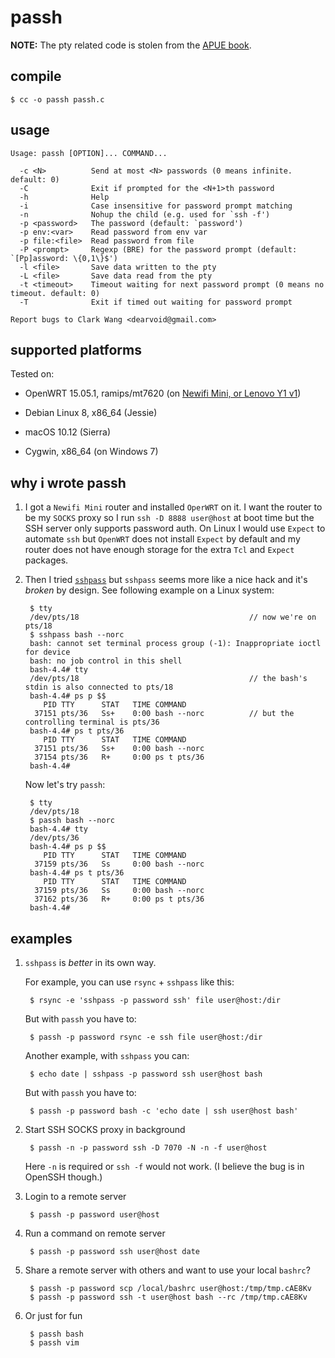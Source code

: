 # passh

**NOTE:** The pty related code is stolen from the [APUE book][apue].

  [apue]: http://www.apuebook.com/

## compile

    $ cc -o passh passh.c
    
## usage 

```
Usage: passh [OPTION]... COMMAND...

  -c <N>          Send at most <N> passwords (0 means infinite. default: 0)
  -C              Exit if prompted for the <N+1>th password
  -h              Help
  -i              Case insensitive for password prompt matching
  -n              Nohup the child (e.g. used for `ssh -f')
  -p <password>   The password (default: `password')
  -p env:<var>    Read password from env var
  -p file:<file>  Read password from file
  -P <prompt>     Regexp (BRE) for the password prompt (default: `[Pp]assword: \{0,1\}$')
  -l <file>       Save data written to the pty
  -L <file>       Save data read from the pty
  -t <timeout>    Timeout waiting for next password prompt (0 means no timeout. default: 0)
  -T              Exit if timed out waiting for password prompt

Report bugs to Clark Wang <dearvoid@gmail.com>
```

## supported platforms

Tested on:

* OpenWRT 15.05.1, ramips/mt7620 (on [Newifi Mini, or Lenovo Y1 v1][newifi])
* Debian Linux 8, x86_64 (Jessie)
* macOS 10.12 (Sierra)
* Cygwin, x86_64 (on Windows 7)

  [newifi]: https://wiki.openwrt.org/toh/lenovo/lenovo_y1_v1

## why i wrote passh

1. I got a `Newifi Mini` router and installed `OperWRT` on it. I want the router to be my `SOCKS` proxy so I run `ssh -D 8888 user@host` at boot time but the SSH server only supports password auth. On Linux I would use `Expect` to automate `ssh` but `OpenWRT` does not install `Expect` by default and my router does not have enough storage for the extra `Tcl` and `Expect` packages.

1. Then I tried [`sshpass`][sshpass] but `sshpass` seems more like a nice hack and it's *broken* by design. See following example on a Linux system:

        $ tty
        /dev/pts/18                                      // now we're on pts/18
        $ sshpass bash --norc
        bash: cannot set terminal process group (-1): Inappropriate ioctl for device
        bash: no job control in this shell
        bash-4.4# tty
        /dev/pts/18                                      // the bash's stdin is also connected to pts/18
        bash-4.4# ps p $$
           PID TTY      STAT   TIME COMMAND
         37151 pts/36   Ss+    0:00 bash --norc          // but the controlling terminal is pts/36
        bash-4.4# ps t pts/36
           PID TTY      STAT   TIME COMMAND
         37151 pts/36   Ss+    0:00 bash --norc
         37154 pts/36   R+     0:00 ps t pts/36
        bash-4.4#
        
     Now let's try `passh`:
 
        $ tty
        /dev/pts/18
        $ passh bash --norc
        bash-4.4# tty
        /dev/pts/36
        bash-4.4# ps p $$
           PID TTY      STAT   TIME COMMAND
         37159 pts/36   Ss     0:00 bash --norc
        bash-4.4# ps t pts/36
           PID TTY      STAT   TIME COMMAND
         37159 pts/36   Ss     0:00 bash --norc
         37162 pts/36   R+     0:00 ps t pts/36
        bash-4.4#

  [sshpass]: https://sourceforge.net/projects/sshpass/

## examples

1. `sshpass` is *better* in its own way.

    For example, you can use `rsync` + `sshpass` like this:
    
        $ rsync -e 'sshpass -p password ssh' file user@host:/dir
        
    But with `passh` you have to:
    
        $ passh -p password rsync -e ssh file user@host:/dir
        
    Another example, with `sshpass` you can:
    
        $ echo date | sshpass -p password ssh user@host bash
        
    But with `passh` you have to:
    
        $ passh -p password bash -c 'echo date | ssh user@host bash'
        
1. Start SSH SOCKS proxy in background

        $ passh -n -p password ssh -D 7070 -N -n -f user@host
    
    Here `-n` is required or `ssh -f` would not work. (I believe the bug is in OpenSSH though.)
    
1. Login to a remote server

        $ passh -p password user@host
    
1. Run a command on remote server

        $ passh -p password ssh user@host date
        
1. Share a remote server with others and want to use your local `bashrc`?

        $ passh -p password scp /local/bashrc user@host:/tmp/tmp.cAE8Kv
        $ passh -p password ssh -t user@host bash --rc /tmp/tmp.cAE8Kv
        
1. Or just for fun

        $ passh bash
        $ passh vim
